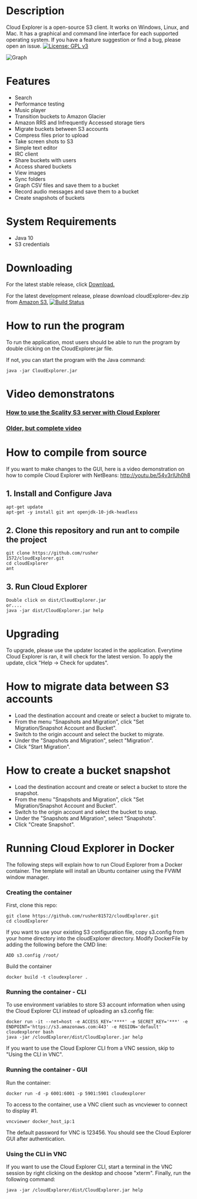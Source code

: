 # Description
Cloud Explorer is a open-source S3 client. It works on Windows, Linux, and Mac.  It has a graphical and command line interface for each supported operating system. If you have a feature suggestion or find a bug, please open an issue.
[![License: GPL v3](https://img.shields.io/badge/License-GPL%20v3-blue.svg)](http://www.gnu.org/licenses/gpl-3.0)

![Graph](http://i.imgur.com/aw5iKZf.png)

# Features

* Search
* Performance testing
* Music player
* Transition buckets to Amazon Glacier  
* Amazon RRS and Infrequently Accessed storage tiers
* Migrate buckets between S3 accounts
* Compress files prior to upload
* Take screen shots to S3
* Simple text editor
* IRC client
* Share buckets with users
* Access shared buckets
* View images
* Sync folders
* Graph CSV files and save them to a bucket
* Record audio messages and save them to a bucket
* Create snapshots of buckets

# System Requirements

* Java 10
* S3 credentials

# Downloading

For the latest stable release, click [Download.](https://cloudexplorer.s3.amazonaws.com/12/cloudExplorer-12.zip)

For the latest development release, please download cloudExplorer-dev.zip from [Amazon S3.](https://cloudexplorer.s3.amazonaws.com:443/cloudExplorer-dev.zip) [![Build Status](https://travis-ci.org/rusher81572/cloudExplorer.svg?branch=master)](https://travis-ci.org/rusher81572/cloudExplorer)

# How to run the program

To run the application, most users should be able to run the program by double clicking on the CloudExplorer.jar file.

If not, you can start the program with the Java command:
```
java -jar CloudExplorer.jar
```
# Video demonstratons

### [How to use the Scality S3 server with Cloud Explorer](https://youtu.be/2hhtBtmBSxE)

### [Older, but complete video](https://www.youtube.com/watch?v=O1HVDYywZRY)


# How to compile from source

If you want to make changes to the GUI, here is a video demonstration on how to compile Cloud Explorer with NetBeans: http://youtu.be/54v3rIUh0h8

## 1. Install and Configure Java
```
apt-get update
apt-get -y install git ant openjdk-10-jdk-headless
```
## 2. Clone this repository and run ant to compile the project
```
git clone https://github.com/rusher
1572/cloudExplorer.git
cd cloudExplorer
ant
```
## 3. Run Cloud Explorer
```
Double click on dist/CloudExplorer.jar
or....
java -jar dist/CloudExplorer.jar help
```

# Upgrading

To upgrade, please use the updater located in the application. Everytime Cloud Explorer is ran, it will check for the latest version. To apply the update, click "Help -> Check for updates". 

# How to migrate data between S3 accounts
* Load the destination account and create or select a bucket to migrate to.
* From the menu "Snapshots and Migration", click "Set Migration/Snapshot Account and Bucket".
* Switch to the origin account and select the bucket to migrate.
* Under the "Snapshots and Migration", select "Migration".
* Click "Start Migration".

# How to create a bucket snapshot
* Load the destination account and create or select a bucket to store the snapshot.
* From the menu "Snapshots and Migration", click "Set Migration/Snapshot Account and Bucket".
* Switch to the origin account and select the bucket to snap.
* Under the "Snapshots and Migration", select "Snapshots".
* Click "Create Snapshot".

# Running Cloud Explorer in Docker

The following steps will explain how to run Cloud Explorer from a Docker container. The template will install an Ubuntu container using the FVWM window manager.

### Creating the container

First, clone this repo:
```
git clone https://github.com/rusher81572/cloudExplorer.git
cd cloudExplorer
```

If you want to use your existing S3 configuration file, copy s3.config from your home directory into the cloudExplorer directory. Modify DockerFile by adding the following before the CMD line:
```
ADD s3.config /root/
```

Build the container
```
docker build -t cloudexplorer .
```

### Running the container - CLI


To use environment variables to store S3 account information when using the Cloud Explorer CLI instead of uploading an s3.config file:
```
docker run -it --net=host -e ACCESS_KEY='****' -e SECRET_KEY='***' -e ENDPOINT='https://s3.amazonaws.com:443' -e REGION='default' cloudexplorer bash
java -jar /cloudExplorer/dist/CloudExplorer.jar help
```

If you want to use the Cloud Explorer CLI from a VNC session, skip to "Using the CLI in VNC".

### Running the container - GUI

Run the container:
```
docker run -d -p 6001:6001 -p 5901:5901 cloudexplorer
````

To access to the container, use a VNC client such as vncviewer to connect to display #1.
```
vncviewer docker_host_ip:1
```
The default password for VNC is 123456. You should see the Cloud Explorer GUI after authentication.

### Using the CLI in VNC

If you want to use the Cloud Explorer CLI, start a terminal in the VNC session by right clicking on the desktop and choose "xterm". Finally, run the following command:
```
java -jar /cloudExplorer/dist/CloudExplorer.jar help
```

